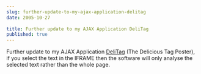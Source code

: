 ```yaml
---
slug: further-update-to-my-ajax-application-delitag
date: 2005-10-27
 
title: Further update to my AJAX Application DeliTag
published: true
---
```

Further update to my AJAX Application [DeliTag](http://www.kinlan.co.uk/AjaxExperiments/DeliTag) (The Delicious Tag Poster), if you select the text in the IFRAME then the software will only analyse the selected text rather than the whole page.<p />

